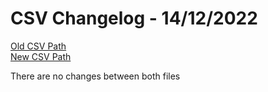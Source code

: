 
# CSV Changelog - 14/12/2022

[Old CSV Path](../../../../data/input_2022/Profile/Results/fujitsu-ledbulb.csv)  
[New CSV Path](../../../../../wot-profile/testing/manual.csv)

There are no changes between both files

